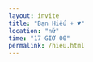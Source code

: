 ```yaml
---
layout: invite
title: "Bạn Hiếu + ♥"
location: "nữ"
time: "17 GIỜ 00"
permalink: /hieu.html
---
```


